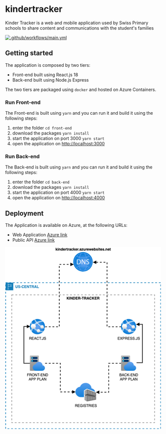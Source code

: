 # kindertracker

Kinder Tracker is a web and mobile application used by Swiss Primary schools to share content and communications with the student's families

[![.github/workflows/main.yml](https://github.com/sibelgarofalo/kindertracker/actions/workflows/main.yml/badge.svg?branch=main)](https://github.com/sibelgarofalo/kindertracker/actions/workflows/main.yml)

## Getting started

The application is composed by two tiers:

 - Front-end built using React.js 18
 - Back-end built using Node.js Express

The two tiers are packaged using `docker` and hosted on Azure Containers.

### Run Front-end

The Front-end is built using `yarn` and you can run it and build it using the following steps:

 1. enter the folder `cd front-end`
 2. download the packages `yarn install`
 3. start the application on port 3000 `yarn start`
 4. open the application on [http://localhost:3000](http://localhost:3000)

### Run Back-end

The Back-end is built using `yarn` and you can run it and build it using the following steps:

 1. enter the folder `cd back-end`
 2. download the packages `yarn install`
 3. start the application on port 4000 `yarn start`
 4. open the application on [http://localhost:4000](http://localhost:4000)

 ## Deployment

 The Application is available on Azure, at the following URLs:

  - Web Application [Azure link](https://kindertracker.azurewebsites.net/)
  - Public API [Azure link](https://kindertracker-api.azurewebsites.net/api-docs/)

  ![Architecture.png](Architecture.png)
